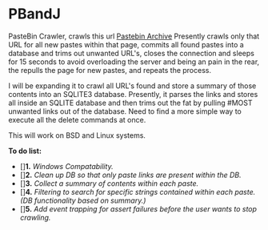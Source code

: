 # PBandJ
PasteBin Crawler, crawls this url [Pastebin Archive](https://www.pastebin.com/archive)
Presently crawls only that URL for all new pastes within that page, commits all found pastes into a database and trims out unwanted URL's, closes the connection and sleeps for 15 seconds to avoid overloading the server and being an pain in the rear, the repulls the page for new pastes, and repeats the process.

I will be expanding it to crawl all URL's found and store a summary of those contents into an SQLITE3 database. Presently, it parses the links and stores all inside an SQLITE database and then trims out the fat by pulling #MOST unwanted links out of the database. Need to find a more simple way to execute all the delete commands at once.

This will work on BSD and Linux systems.

**To do list:**

- []**1.** _Windows Compatability._
- []**2.** _Clean up DB so that only paste links are present within the DB._
- []**3.** _Collect a summary of contents within each paste._
- []**4.** _Filtering to search for specific strings contained within each paste.(DB functionality based on summary.)_
- []**5.** _Add event trapping for assert failures before the user wants to stop crawling._
